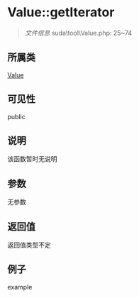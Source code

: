 # Value::getIterator

> *文件信息* suda\tool\Value.php: 25~74
## 所属类 

[Value](../Value.md)

## 可见性

  public  
## 说明

该函数暂时无说明

## 参数

无参数

## 返回值
返回值类型不定

## 例子

example